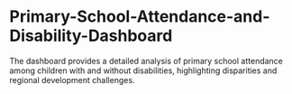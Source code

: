 # Primary-School-Attendance-and-Disability-Dashboard
The dashboard provides a detailed analysis of primary school attendance among children with and without disabilities, highlighting disparities and regional development challenges.
